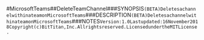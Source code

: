 #MicrosoftTeams##DeleteTeamChannel###SYNOPSIS```(BETA)DeletesachannelwithinateamonMicrosoftTeams```###DESCRIPTION```(BETA)DeletesachannelwithinateamonMicrosoftTeams```###NOTES```Version:1.0Lastupdated:16November2018Copyright(c)BitTitan,Inc.Allrightsreserved.LicensedundertheMITLicense.```
